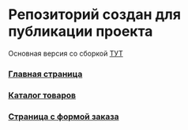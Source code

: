 # Репозиторий создан для публикации проекта 
Основная версия со сборкой <a href="https://github.com/GulnaraY/mishka-shop-adaptive-BEM">ТУТ</a>

### <a href="https://gulnaray.github.io/mishka-shop-publishing/">Главная страница</a>
### <a href="https://gulnaray.github.io/mishka-shop-publishing/catalog.html/">Каталог товаров</a>
### <a href="https://gulnaray.github.io/mishka-shop-publishing/">Страница с формой заказа</a>


